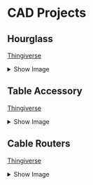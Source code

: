 # CAD Projects

## Hourglass
[Thingiverse](https://www.thingiverse.com/thing:6750318)
<details>
<summary>Show Image</summary>  
  
![image](https://github.com/user-attachments/assets/79424903-a471-4826-a580-2003d8c7fcdb)
</details>

## Table Accessory
[Thingiverse](https://www.thingiverse.com/thing:6750333)
<details>
<summary>Show Image</summary>
  
![image](https://github.com/user-attachments/assets/30125413-be20-4a67-9b9a-5feed1f8534c)
</details>

## Cable Routers
[Thingiverse](https://www.thingiverse.com/thing:6750338)
<details>
<summary>Show Image</summary>
  
![image](https://github.com/user-attachments/assets/fd5a9585-463d-45f7-a0df-d0d5f0b279c3)
</details>
